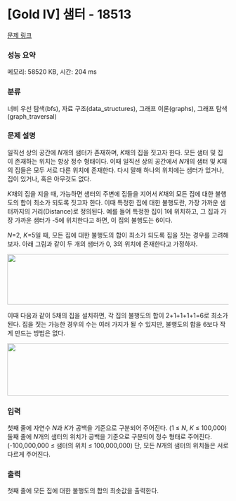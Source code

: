 # [Gold IV] 샘터 - 18513 

[문제 링크](https://www.acmicpc.net/problem/18513) 

### 성능 요약

메모리: 58520 KB, 시간: 204 ms

### 분류

너비 우선 탐색(bfs), 자료 구조(data_structures), 그래프 이론(graphs), 그래프 탐색(graph_traversal)

### 문제 설명

<p>일직선 상의 공간에 <em>N</em>개의 샘터가 존재하며, <em>K</em>채의 집을 짓고자 한다. 모든 샘터 및 집이 존재하는 위치는 항상 정수 형태이다. 이때 일직선 상의 공간에서 <em>N</em>개의 샘터 및 <em>K</em>채의 집들은 모두 서로 다른 위치에 존재한다. 다시 말해 하나의 위치에는 샘터가 있거나, 집이 있거나, 혹은 아무것도 없다.</p>

<p><em>K</em>채의 집을 지을 때, 가능하면 샘터의 주변에 집들을 지어서 <em>K</em>채의 모든 집에 대한 불행도의 합이 최소가 되도록 짓고자 한다. 이때 특정한 집에 대한 불행도란, 가장 가까운 샘터까지의 거리(Distance)로 정의된다. 예를 들어 특정한 집이 1에 위치하고, 그 집과 가장 가까운 샘터가 -5에 위치한다고 하면, 이 집의 불행도는 6이다.</p>

<p style="text-align: justify;"><em>N</em>=2, <em>K</em>=5일 때, 모든 집에 대한 불행도의 합이 최소가 되도록 집을 짓는 경우를 고려해보자. 아래 그림과 같이 두 개의 샘터가 0, 3의 위치에 존재한다고 가정하자.</p>

<p style="text-align: center;"><img alt="" src="" style="height: 115px; width: 840px;"></p>

<p>이때 다음과 같이 5채의 집을 설치하면, 각 집의 불행도의 합이 2+1+1+1+1=6로 최소가 된다. 집을 짓는 가능한 경우의 수는 여러 가지가 될 수 있지만, 불행도의 합을 6보다 작게 만드는 방법은 없다.</p>

<p style="text-align: center;"><img alt="" src="" style="height: 119px; width: 840px;"></p>

### 입력 

 <p>첫째 줄에 자연수 <em>N</em>과 <em>K</em>가 공백을 기준으로 구분되어 주어진다. (1 ≤ <em>N</em>, <em>K</em> ≤ 100,000) 둘째 줄에 <em>N</em>개의 샘터의 위치가 공백을 기준으로 구분되어 정수 형태로 주어진다. (-100,000,000 ≤ 샘터의 위치 ≤ 100,000,000) 단, 모든 <em>N</em>개의 샘터의 위치들은 서로 다르게 주어진다.</p>

### 출력 

 <p>첫째 줄에 모든 집에 대한 불행도의 합의 최솟값을 출력한다.</p>


